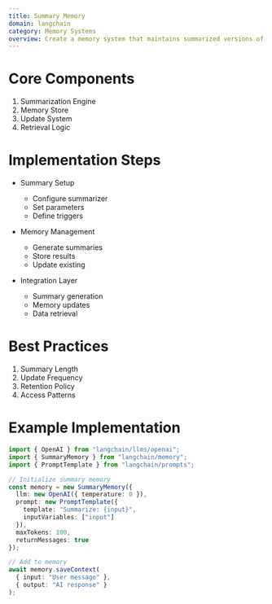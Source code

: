 ```yaml
---
title: Summary Memory
domain: langchain
category: Memory Systems
overview: Create a memory system that maintains summarized versions of past interactions.
---
```


# Core Components
1. Summarization Engine
2. Memory Store
3. Update System
4. Retrieval Logic

# Implementation Steps
- Summary Setup
  - Configure summarizer
  - Set parameters
  - Define triggers

- Memory Management
  - Generate summaries
  - Store results
  - Update existing

- Integration Layer
  - Summary generation
  - Memory updates
  - Data retrieval

# Best Practices
1. Summary Length
2. Update Frequency
3. Retention Policy
4. Access Patterns

# Example Implementation
```typescript
import { OpenAI } from "langchain/llms/openai";
import { SummaryMemory } from "langchain/memory";
import { PromptTemplate } from "langchain/prompts";

// Initialize summary memory
const memory = new SummaryMemory({
  llm: new OpenAI({ temperature: 0 }),
  prompt: new PromptTemplate({
    template: "Summarize: {input}",
    inputVariables: ["input"]
  }),
  maxTokens: 100,
  returnMessages: true
});

// Add to memory
await memory.saveContext(
  { input: "User message" },
  { output: "AI response" }
);
